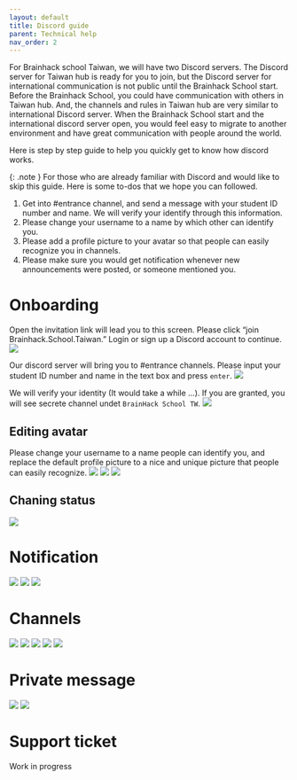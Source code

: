 ```yaml
---
layout: default
title: Discord guide
parent: Technical help
nav_order: 2
---
```


For Brainhack school Taiwan, we will have two Discord servers. The Discord server for Taiwan hub is ready for you to join, but the Discord server for international communication is not public until the Brainhack School start. Before the Brainhack School, you could have communication with others in Taiwan hub. And, the channels and rules in Taiwan hub are very similar to international Discord server. When the Brainhack School start and the international discord server open, you would feel easy to migrate to another environment and have great communication with people around the world. 

Here is step by step guide to help you quickly get to know how discord works.

{: .note }
For those who are already familiar with Discord and would like to skip this guide. Here is some to-dos that we hope you can followed. 
1. Get into #entrance channel, and send a message with your student ID number and name. We will verify your identify through this information.
2. Please change your username to a name by which other can identify you. 
3. Please add a profile picture to your avatar so that people can easily recognize you in channels.
4. Please make sure you would get notification whenever new announcements were posted, or someone mentioned you.

# Onboarding
Open the invitation link will lead you to this screen. Please click “join Brainhack.School.Taiwan.” Login or sign up a Discord account to continue.
![](../../assets/onboarding1.png)

Our discord server will bring you to #entrance channels. Please input your student ID number and name in the text box and press `enter`.
![](../../assets/onboarding2.png)

We will verify your identity (It would take a while ...). If you are granted, you will see secrete channel undet `BrainHack School TW`.
![](../../assets/onboarding3.png)

## Editing avatar
Please change your username to a name people can identify you, and replace the default profile picture to a nice and unique picture that people can easily recognize.
![](../../assets/onboarding4.png)
![](../../assets/onboarding5.png)
![](../../assets/onboarding6.png)

## Chaning status
![](../../assets/onboarding7.png)

# Notification
![](../../assets/notification1.png)
![](../../assets/notification2.png)
![](../../assets/notification3.png)

# Channels
![](../../assets/channel1.png)
![](../../assets/channel2.png)
![](../../assets/channel3.png)
![](../../assets/channel4.png)
![](../../assets/channel5.png)

# Private message
![](../../assets/message1.png)
![](../../assets/message2.png)

# Support ticket
Work in progress